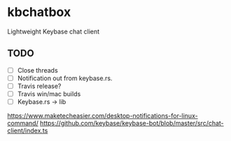 # kbchatbox
Lightweight Keybase chat client

## TODO
- [ ] Close threads
- [ ] Notification out from keybase.rs.
- [ ] Travis release?
- [ ] Travis win/mac builds
- [ ] Keybase.rs -> lib

https://www.maketecheasier.com/desktop-notifications-for-linux-command/
https://github.com/keybase/keybase-bot/blob/master/src/chat-client/index.ts
